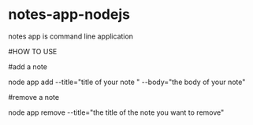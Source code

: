 # notes-app-nodejs
notes app is command line application


#HOW TO USE

#add a note 

node app add --title="title of your note " --body="the body of your note"

#remove a note

node app remove --title="the title of the note you want to remove"
